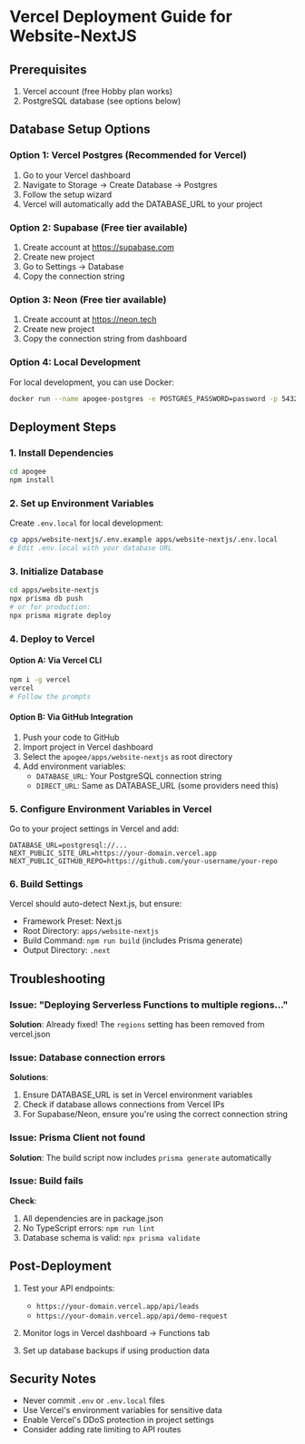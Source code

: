 # Vercel Deployment Guide for Website-NextJS

## Prerequisites

1. Vercel account (free Hobby plan works)
2. PostgreSQL database (see options below)

## Database Setup Options

### Option 1: Vercel Postgres (Recommended for Vercel)
1. Go to your Vercel dashboard
2. Navigate to Storage → Create Database → Postgres
3. Follow the setup wizard
4. Vercel will automatically add the DATABASE_URL to your project

### Option 2: Supabase (Free tier available)
1. Create account at https://supabase.com
2. Create new project
3. Go to Settings → Database
4. Copy the connection string

### Option 3: Neon (Free tier available)
1. Create account at https://neon.tech
2. Create new project
3. Copy the connection string from dashboard

### Option 4: Local Development
For local development, you can use Docker:
```bash
docker run --name apogee-postgres -e POSTGRES_PASSWORD=password -p 5432:5432 -d postgres
```

## Deployment Steps

### 1. Install Dependencies
```bash
cd apogee
npm install
```

### 2. Set up Environment Variables

Create `.env.local` for local development:
```bash
cp apps/website-nextjs/.env.example apps/website-nextjs/.env.local
# Edit .env.local with your database URL
```

### 3. Initialize Database
```bash
cd apps/website-nextjs
npx prisma db push
# or for production:
npx prisma migrate deploy
```

### 4. Deploy to Vercel

#### Option A: Via Vercel CLI
```bash
npm i -g vercel
vercel
# Follow the prompts
```

#### Option B: Via GitHub Integration
1. Push your code to GitHub
2. Import project in Vercel dashboard
3. Select the `apogee/apps/website-nextjs` as root directory
4. Add environment variables:
   - `DATABASE_URL`: Your PostgreSQL connection string
   - `DIRECT_URL`: Same as DATABASE_URL (some providers need this)

### 5. Configure Environment Variables in Vercel

Go to your project settings in Vercel and add:

```
DATABASE_URL=postgresql://...
NEXT_PUBLIC_SITE_URL=https://your-domain.vercel.app
NEXT_PUBLIC_GITHUB_REPO=https://github.com/your-username/your-repo
```

### 6. Build Settings

Vercel should auto-detect Next.js, but ensure:
- Framework Preset: Next.js
- Root Directory: `apps/website-nextjs`
- Build Command: `npm run build` (includes Prisma generate)
- Output Directory: `.next`

## Troubleshooting

### Issue: "Deploying Serverless Functions to multiple regions..."
**Solution**: Already fixed! The `regions` setting has been removed from vercel.json

### Issue: Database connection errors
**Solutions**:
1. Ensure DATABASE_URL is set in Vercel environment variables
2. Check if database allows connections from Vercel IPs
3. For Supabase/Neon, ensure you're using the correct connection string

### Issue: Prisma Client not found
**Solution**: The build script now includes `prisma generate` automatically

### Issue: Build fails
**Check**:
1. All dependencies are in package.json
2. No TypeScript errors: `npm run lint`
3. Database schema is valid: `npx prisma validate`

## Post-Deployment

1. Test your API endpoints:
   - `https://your-domain.vercel.app/api/leads`
   - `https://your-domain.vercel.app/api/demo-request`

2. Monitor logs in Vercel dashboard → Functions tab

3. Set up database backups if using production data

## Security Notes

- Never commit `.env` or `.env.local` files
- Use Vercel's environment variables for sensitive data
- Enable Vercel's DDoS protection in project settings
- Consider adding rate limiting to API routes